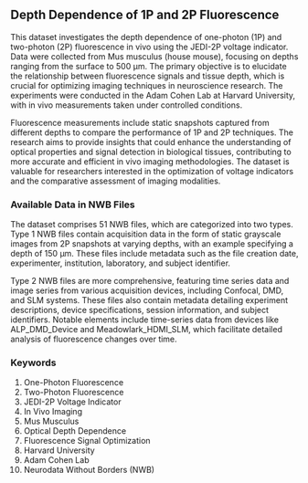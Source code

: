 ## Depth Dependence of 1P and 2P Fluorescence

This dataset investigates the depth dependence of one-photon (1P) and two-photon (2P) fluorescence in vivo using the JEDI-2P voltage indicator. Data were collected from Mus musculus (house mouse), focusing on depths ranging from the surface to 500 µm. The primary objective is to elucidate the relationship between fluorescence signals and tissue depth, which is crucial for optimizing imaging techniques in neuroscience research. The experiments were conducted in the Adam Cohen Lab at Harvard University, with in vivo measurements taken under controlled conditions.

Fluorescence measurements include static snapshots captured from different depths to compare the performance of 1P and 2P techniques. The research aims to provide insights that could enhance the understanding of optical properties and signal detection in biological tissues, contributing to more accurate and efficient in vivo imaging methodologies. The dataset is valuable for researchers interested in the optimization of voltage indicators and the comparative assessment of imaging modalities.

### Available Data in NWB Files

The dataset comprises 51 NWB files, which are categorized into two types. Type 1 NWB files contain acquisition data in the form of static grayscale images from 2P snapshots at varying depths, with an example specifying a depth of 150 µm. These files include metadata such as the file creation date, experimenter, institution, laboratory, and subject identifier.

Type 2 NWB files are more comprehensive, featuring time series data and image series from various acquisition devices, including Confocal, DMD, and SLM systems. These files also contain metadata detailing experiment descriptions, device specifications, session information, and subject identifiers. Notable elements include time-series data from devices like ALP_DMD_Device and Meadowlark_HDMI_SLM, which facilitate detailed analysis of fluorescence changes over time.

### Keywords

1. One-Photon Fluorescence
2. Two-Photon Fluorescence
3. JEDI-2P Voltage Indicator
4. In Vivo Imaging
5. Mus Musculus
6. Optical Depth Dependence
7. Fluorescence Signal Optimization
8. Harvard University
9. Adam Cohen Lab
10. Neurodata Without Borders (NWB)